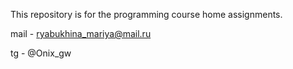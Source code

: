 This repository is for the programming course  home assignments.

mail - ryabukhina_mariya@mail.ru

tg - @Onix_gw
